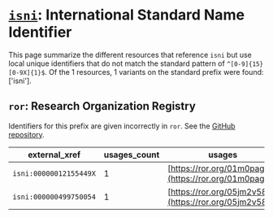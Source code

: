 # [`isni`](https://bioregistry.io/isni): International Standard Name Identifier

This page summarize the different resources that reference `isni`
but use local unique identifiers that do not match the standard pattern of
`^[0-9]{15}[0-9X]{1}$`. Of the 1 resources,
1 variants on the standard prefix were found: ['isni'].

## `ror`: Research Organization Registry

Identifiers for this prefix are given incorrectly in `ror`. See the [GitHub repository](https://github.com/ror-community).

| external_xref          |   usages_count | usages                                                 |
|------------------------|----------------|--------------------------------------------------------|
| `isni:00000012155449X` |              1 | [https://ror.org/01m0pag22](https://ror.org/01m0pag22) |
| `isni:000000499750054` |              1 | [https://ror.org/05jm2v587](https://ror.org/05jm2v587) |

